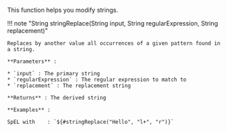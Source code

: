 This function helps you modify strings.

!!! note "String stringReplace(String input, String regularExpression, String replacement)"

    Replaces by another value all occurrences of a given pattern found in a string.

    **Parameters** :

    * `input` : The primary string
    * `regularExpression` : The regular expression to match to
    * `replacement` : The replacement string

    **Returns** : The derived string

    **Examples** :

    SpEL with    : `${#stringReplace("Hello", "l+", "r")}`
